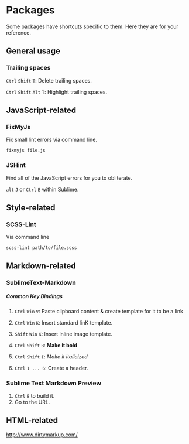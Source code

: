 # Packages

Some packages have shortcuts specific to them. Here they are for your
reference.


## General usage

### Trailing spaces

`Ctrl` `Shift` `T`: Delete trailing spaces.

`Ctrl` `Shift` `Alt` `T`: Highlight trailing spaces.

## JavaScript-related

### FixMyJs

Fix small lint errors via command line.

`fixmyjs file.js`

### JSHint

Find all of the JavaScript errors for you to obliterate.

`alt` `J` or `Ctrl` `B` within Sublime.

## Style-related

### SCSS-Lint

Via command line

```
scss-lint path/to/file.scss
```

## Markdown-related

### SublimeText-Markdown
##### Common Key Bindings

1. `Ctrl` `Win` `V`: Paste clipboard content & create template for it to be a link

2. `Ctrl` `Win` `K`: Insert standard linK template.

3. `Shift` `Win` `K`: Insert inline image template.

4. `Ctrl` `Shift` `B`: __Make it bold__

5. `Ctrl` `Shift` `I`: _Make it italicized_

6. `Ctrl` `1 ... 6`: Create a header.


### Sublime Text Markdown Preview

1. `Ctrl` `B` to build it.
2. Go to the URL.

## HTML-related

http://www.dirtymarkup.com/
